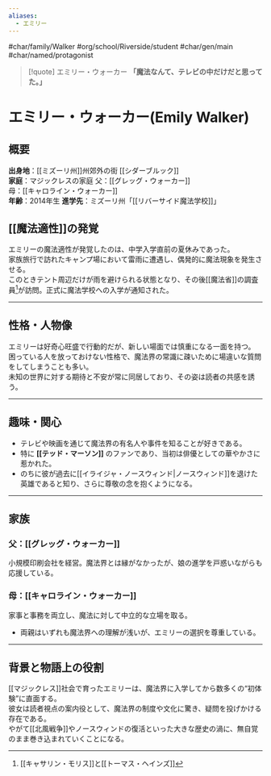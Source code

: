 ```yaml
---
aliases:
  - エミリー
---
```

#char/family/Walker #org/school/Riverside/student #char/gen/main #char/named/protagonist  

> [!quote] エミリー・ウォーカー
> **「魔法なんて、テレビの中だけだと思ってた。」**

# エミリー・ウォーカー(Emily Walker)

## 概要
**出身地**：[[ミズーリ州]]州郊外の街 [[シダーブルック]]  
**家庭**：マジックレスの家庭
父：[[グレッグ・ウォーカー]]  
母：[[キャロライン・ウォーカー]]  
**年齢**：2014年生
**進学先**：ミズーリ州「[[リバーサイド魔法学校]]」  

## [[魔法適性]]の発覚
エミリーの魔法適性が発覚したのは、中学入学直前の夏休みであった。  
家族旅行で訪れたキャンプ場において雷雨に遭遇し、偶発的に魔法現象を発生させる。  
このときテント周辺だけが雨を避けられる状態となり、その後[[魔法省]]の調査員[^1]が訪問。正式に魔法学校への入学が通知された。  

---

## 性格・人物像
エミリーは好奇心旺盛で行動的だが、新しい場面では慎重になる一面を持つ。  
困っている人を放っておけない性格で、魔法界の常識に疎いために場違いな質問をしてしまうことも多い。  
未知の世界に対する期待と不安が常に同居しており、その姿は読者の共感を誘う。  

---

## 趣味・関心
- テレビや映画を通じて魔法界の有名人や事件を知ることが好きである。  
- 特に **[[テッド・マーソン]]** のファンであり、当初は俳優としての華やかさに惹かれた。  
- のちに彼が過去に[[イライジャ・ノースウィンド|ノースウィンド]]を退けた英雄であると知り、さらに尊敬の念を抱くようになる。  

---

## 家族
### **父：[[グレッグ・ウォーカー]]** 

  小規模印刷会社を経営。魔法界とは縁がなかったが、娘の進学を戸惑いながらも応援している。 
  
### **母：[[キャロライン・ウォーカー]]**
  家事と事務を両立し、魔法に対して中立的な立場を取る。  
- 両親はいずれも魔法界への理解が浅いが、エミリーの選択を尊重している。  

---

## 背景と物語上の役割
[[マジックレス]]社会で育ったエミリーは、魔法界に入学してから数多くの“初体験”に直面する。  
彼女は読者視点の案内役として、魔法界の制度や文化に驚き、疑問を投げかける存在である。  
やがて[[北風戦争]]やノースウィンドの復活といった大きな歴史の渦に、無自覚のまま巻き込まれていくことになる。  

[^1]: [[キャサリン・モリス]]と[[トーマス・ヘインズ]]
